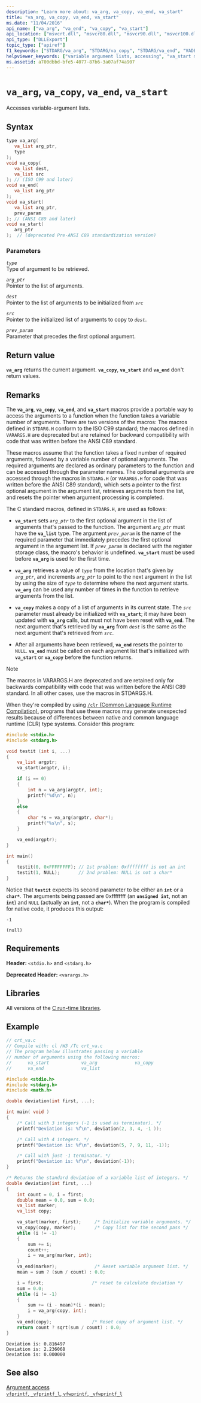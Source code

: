 ```yaml
---
description: "Learn more about: va_arg, va_copy, va_end, va_start"
title: "va_arg, va_copy, va_end, va_start"
ms.date: "11/04/2016"
api_name: ["va_arg", "va_end", "va_copy", "va_start"]
api_location: ["msvcrt.dll", "msvcr80.dll", "msvcr90.dll", "msvcr100.dll", "msvcr100_clr0400.dll", "msvcr110.dll", "msvcr110_clr0400.dll", "msvcr120.dll", "msvcr120_clr0400.dll", "ucrtbase.dll"]
api_type: ["DLLExport"]
topic_type: ["apiref"]
f1_keywords: ["STDARG/va_arg", "STDARG/va_copy", "STDARG/va_end", "VADEFS/va_list", "STDARG/va_start", "va_alist", "va_arg", "va_copy", "va_dcl", "va_end", "va_list", "va_start"]
helpviewer_keywords: ["variable argument lists, accessing", "va_start macro", "va_arg macro", "va_end macro", "arguments [C++], argument lists", "va_list macro", "va_dcl macro", "va_alist macro", "va_copy macro"]
ms.assetid: a700dbbd-bfe5-4077-87b6-3a07af74a907
---
```

# `va_arg`, `va_copy`, `va_end`, `va_start`

Accesses variable-argument lists.

## Syntax

```C
type va_arg(
   va_list arg_ptr,
   type
);
void va_copy(
   va_list dest,
   va_list src
); // (ISO C99 and later)
void va_end(
   va_list arg_ptr
);
void va_start(
   va_list arg_ptr,
   prev_param
); // (ANSI C89 and later)
void va_start(
   arg_ptr
);  // (deprecated Pre-ANSI C89 standardization version)
```

### Parameters

*`type`*\
Type of argument to be retrieved.

*`arg_ptr`*\
Pointer to the list of arguments.

*`dest`*\
Pointer to the list of arguments to be initialized from *`src`*

*`src`*\
Pointer to the initialized list of arguments to copy to *`dest`*.

*`prev_param`*\
Parameter that precedes the first optional argument.

## Return value

**`va_arg`** returns the current argument. **`va_copy`**, **`va_start`** and **`va_end`** don't return values.

## Remarks

The **`va_arg`**, **`va_copy`**, **`va_end`**, and **`va_start`** macros provide a portable way to access the arguments to a function when the function takes a variable number of arguments. There are two versions of the macros: The macros defined in `STDARG.H` conform to the ISO C99 standard; the macros defined in `VARARGS.H` are deprecated but are retained for backward compatibility with code that was written before the ANSI C89 standard.

These macros assume that the function takes a fixed number of required arguments, followed by a variable number of optional arguments. The required arguments are declared as ordinary parameters to the function and can be accessed through the parameter names. The optional arguments are accessed through the macros in `STDARG.H` (or `VARARGS.H` for code that was written before the ANSI C89 standard), which sets a pointer to the first optional argument in the argument list, retrieves arguments from the list, and resets the pointer when argument processing is completed.

The C standard macros, defined in `STDARG.H`, are used as follows:

- **`va_start`** sets *`arg_ptr`* to the first optional argument in the list of arguments that's passed to the function. The argument *`arg_ptr`* must have the **`va_list`** type. The argument *`prev_param`* is the name of the required parameter that immediately precedes the first optional argument in the argument list. If *`prev_param`* is declared with the register storage class, the macro's behavior is undefined. **`va_start`** must be used before **`va_arg`** is used for the first time.

- **`va_arg`** retrieves a value of *`type`* from the location that's given by *`arg_ptr`*, and increments *`arg_ptr`* to point to the next argument in the list by using the size of *`type`* to determine where the next argument starts. **`va_arg`** can be used any number of times in the function to retrieve arguments from the list.

- **`va_copy`** makes a copy of a list of arguments in its current state. The *`src`* parameter must already be initialized with **`va_start`**; it may have been updated with **`va_arg`** calls, but must not have been reset with **`va_end`**. The next argument that's retrieved by **`va_arg`** from *`dest`* is the same as the next argument that's retrieved from *`src`*.

- After all arguments have been retrieved, **`va_end`** resets the pointer to `NULL`. **`va_end`** must be called on each argument list that's initialized with **`va_start`** or **`va_copy`** before the function returns.

> [!NOTE]
> The macros in VARARGS.H are deprecated and are retained only for backwards compatibility with code that was written before the ANSI C89 standard. In all other cases, use the macros in STDARGS.H.

When they're compiled by using [`/clr` (Common Language Runtime Compilation)](../../build/reference/clr-common-language-runtime-compilation.md), programs that use these macros may generate unexpected results because of differences between native and common language runtime (CLR) type systems. Consider this program:

```C
#include <stdio.h>
#include <stdarg.h>

void testit (int i, ...)
{
    va_list argptr;
    va_start(argptr, i);

    if (i == 0)
    {
        int n = va_arg(argptr, int);
        printf("%d\n", n);
    }
    else
    {
        char *s = va_arg(argptr, char*);
        printf("%s\n", s);
    }

    va_end(argptr);
}

int main()
{
    testit(0, 0xFFFFFFFF); // 1st problem: 0xffffffff is not an int
    testit(1, NULL);       // 2nd problem: NULL is not a char*
}
```

Notice that **`testit`** expects its second parameter to be either an **`int`** or a **`char*`**. The arguments being passed are 0xffffffff (an **`unsigned int`**, not an **`int`**) and `NULL` (actually an **`int`**, not a **`char*`**). When the program is compiled for native code, it produces this output:

```Output
-1

(null)
```

## Requirements

**Header:** `<stdio.h>` and `<stdarg.h>`

**Deprecated Header:** `<varargs.h>`

## Libraries

All versions of the [C run-time libraries](../crt-library-features.md).

## Example

```C
// crt_va.c
// Compile with: cl /W3 /Tc crt_va.c
// The program below illustrates passing a variable
// number of arguments using the following macros:
//      va_start            va_arg              va_copy
//      va_end              va_list

#include <stdio.h>
#include <stdarg.h>
#include <math.h>

double deviation(int first, ...);

int main( void )
{
    /* Call with 3 integers (-1 is used as terminator). */
    printf("Deviation is: %f\n", deviation(2, 3, 4, -1 ));

    /* Call with 4 integers. */
    printf("Deviation is: %f\n", deviation(5, 7, 9, 11, -1));

    /* Call with just -1 terminator. */
    printf("Deviation is: %f\n", deviation(-1));
}

/* Returns the standard deviation of a variable list of integers. */
double deviation(int first, ...)
{
    int count = 0, i = first;
    double mean = 0.0, sum = 0.0;
    va_list marker;
    va_list copy;

    va_start(marker, first);     /* Initialize variable arguments. */
    va_copy(copy, marker);       /* Copy list for the second pass */
    while (i != -1)
    {
        sum += i;
        count++;
        i = va_arg(marker, int);
    }
    va_end(marker);              /* Reset variable argument list. */
    mean = sum ? (sum / count) : 0.0;

    i = first;                  /* reset to calculate deviation */
    sum = 0.0;
    while (i != -1)
    {
        sum += (i - mean)*(i - mean);
        i = va_arg(copy, int);
    }
    va_end(copy);               /* Reset copy of argument list. */
    return count ? sqrt(sum / count) : 0.0;
}
```

```Output
Deviation is: 0.816497
Deviation is: 2.236068
Deviation is: 0.000000
```

## See also

[Argument access](../argument-access.md)\
[`vfprintf`, `_vfprintf_l`, `vfwprintf`, `_vfwprintf_l`](vfprintf-vfprintf-l-vfwprintf-vfwprintf-l.md)
